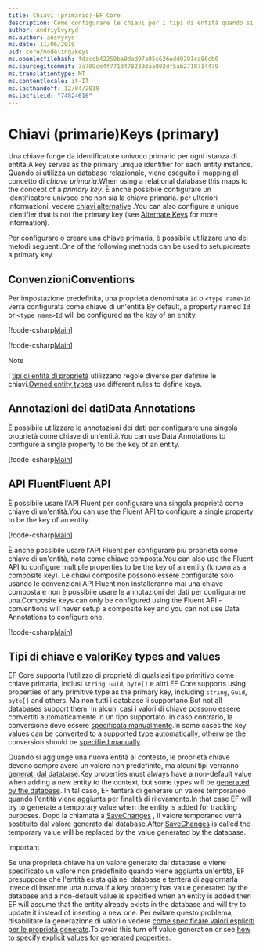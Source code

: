 ```yaml
---
title: Chiavi (primario)-EF Core
description: Come configurare le chiavi per i tipi di entità quando si usa Entity Framework Core
author: AndriySvyryd
ms.author: ansvyryd
ms.date: 11/06/2019
uid: core/modeling/keys
ms.openlocfilehash: fdaccb42259ba9dad97a05c626edd0291ca96cb0
ms.sourcegitcommit: 7a709ce4f77134782393aa802df5ab2718714479
ms.translationtype: MT
ms.contentlocale: it-IT
ms.lasthandoff: 12/04/2019
ms.locfileid: "74824616"
---
```

# <a name="keys-primary"></a><span data-ttu-id="66e20-103">Chiavi (primarie)</span><span class="sxs-lookup"><span data-stu-id="66e20-103">Keys (primary)</span></span>

<span data-ttu-id="66e20-104">Una chiave funge da identificatore univoco primario per ogni istanza di entità.</span><span class="sxs-lookup"><span data-stu-id="66e20-104">A key serves as the primary unique identifier for each entity instance.</span></span> <span data-ttu-id="66e20-105">Quando si utilizza un database relazionale, viene eseguito il mapping al concetto di *chiave primaria*.</span><span class="sxs-lookup"><span data-stu-id="66e20-105">When using a relational database this maps to the concept of a *primary key*.</span></span> <span data-ttu-id="66e20-106">È anche possibile configurare un identificatore univoco che non sia la chiave primaria. per ulteriori informazioni, vedere [chiavi alternative](alternate-keys.md) .</span><span class="sxs-lookup"><span data-stu-id="66e20-106">You can also configure a unique identifier that is not the primary key (see [Alternate Keys](alternate-keys.md) for more information).</span></span>

<span data-ttu-id="66e20-107">Per configurare o creare una chiave primaria, è possibile utilizzare uno dei metodi seguenti.</span><span class="sxs-lookup"><span data-stu-id="66e20-107">One of the following methods can be used to setup/create a primary key.</span></span>

## <a name="conventions"></a><span data-ttu-id="66e20-108">Convenzioni</span><span class="sxs-lookup"><span data-stu-id="66e20-108">Conventions</span></span>

<span data-ttu-id="66e20-109">Per impostazione predefinita, una proprietà denominata `Id` o `<type name>Id` verrà configurata come chiave di un'entità.</span><span class="sxs-lookup"><span data-stu-id="66e20-109">By default, a property named `Id` or `<type name>Id` will be configured as the key of an entity.</span></span>

[!code-csharp[Main](../../../samples/core/Modeling/Conventions/KeyId.cs?name=KeyId&highlight=3)]

[!code-csharp[Main](../../../samples/core/Modeling/Conventions/KeyTypeNameId.cs?name=KeyId&highlight=3)]

> [!NOTE]
> <span data-ttu-id="66e20-110">I [tipi di entità di proprietà](xref:core/modeling/owned-entities) utilizzano regole diverse per definire le chiavi.</span><span class="sxs-lookup"><span data-stu-id="66e20-110">[Owned entity types](xref:core/modeling/owned-entities) use different rules to define keys.</span></span>

## <a name="data-annotations"></a><span data-ttu-id="66e20-111">Annotazioni dei dati</span><span class="sxs-lookup"><span data-stu-id="66e20-111">Data Annotations</span></span>

<span data-ttu-id="66e20-112">È possibile utilizzare le annotazioni dei dati per configurare una singola proprietà come chiave di un'entità.</span><span class="sxs-lookup"><span data-stu-id="66e20-112">You can use Data Annotations to configure a single property to be the key of an entity.</span></span>

[!code-csharp[Main](../../../samples/core/Modeling/DataAnnotations/KeySingle.cs?highlight=13)]

## <a name="fluent-api"></a><span data-ttu-id="66e20-113">API Fluent</span><span class="sxs-lookup"><span data-stu-id="66e20-113">Fluent API</span></span>

<span data-ttu-id="66e20-114">È possibile usare l'API Fluent per configurare una singola proprietà come chiave di un'entità.</span><span class="sxs-lookup"><span data-stu-id="66e20-114">You can use the Fluent API to configure a single property to be the key of an entity.</span></span>

[!code-csharp[Main](../../../samples/core/Modeling/FluentAPI/KeySingle.cs?highlight=11,12)]

<span data-ttu-id="66e20-115">È anche possibile usare l'API Fluent per configurare più proprietà come chiave di un'entità, nota come chiave composta.</span><span class="sxs-lookup"><span data-stu-id="66e20-115">You can also use the Fluent API to configure multiple properties to be the key of an entity (known as a composite key).</span></span> <span data-ttu-id="66e20-116">Le chiavi composite possono essere configurate solo usando le convenzioni API Fluent non installeranno mai una chiave composta e non è possibile usare le annotazioni dei dati per configurarne una.</span><span class="sxs-lookup"><span data-stu-id="66e20-116">Composite keys can only be configured using the Fluent API - conventions will never setup a composite key and you can not use Data Annotations to configure one.</span></span>

[!code-csharp[Main](../../../samples/core/Modeling/FluentAPI/KeyComposite.cs?highlight=11,12)]

## <a name="key-types-and-values"></a><span data-ttu-id="66e20-117">Tipi di chiave e valori</span><span class="sxs-lookup"><span data-stu-id="66e20-117">Key types and values</span></span>

<span data-ttu-id="66e20-118">EF Core supporta l'utilizzo di proprietà di qualsiasi tipo primitivo come chiave primaria, inclusi `string`, `Guid`, `byte[]` e altri.</span><span class="sxs-lookup"><span data-stu-id="66e20-118">EF Core supports using properties of any primitive type as the primary key, including `string`, `Guid`, `byte[]` and others.</span></span> <span data-ttu-id="66e20-119">Ma non tutti i database li supportano.</span><span class="sxs-lookup"><span data-stu-id="66e20-119">But not all databases support them.</span></span> <span data-ttu-id="66e20-120">In alcuni casi i valori di chiave possono essere convertiti automaticamente in un tipo supportato. in caso contrario, la conversione deve essere [specificata manualmente](xref:core/modeling/value-conversions).</span><span class="sxs-lookup"><span data-stu-id="66e20-120">In some cases the key values can be converted to a supported type automatically, otherwise the conversion should be [specified manually](xref:core/modeling/value-conversions).</span></span>

<span data-ttu-id="66e20-121">Quando si aggiunge una nuova entità al contesto, le proprietà chiave devono sempre avere un valore non predefinito, ma alcuni tipi verranno [generati dal database](xref:core/modeling/generated-properties).</span><span class="sxs-lookup"><span data-stu-id="66e20-121">Key properties must always have a non-default value when adding a new entity to the context, but some types will be [generated by the database](xref:core/modeling/generated-properties).</span></span> <span data-ttu-id="66e20-122">In tal caso, EF tenterà di generare un valore temporaneo quando l'entità viene aggiunta per finalità di rilevamento.</span><span class="sxs-lookup"><span data-stu-id="66e20-122">In that case EF will try to generate a temporary value when the entity is added for tracking purposes.</span></span> <span data-ttu-id="66e20-123">Dopo la chiamata a [SaveChanges](/dotnet/api/Microsoft.EntityFrameworkCore.DbContext.SaveChanges) , il valore temporaneo verrà sostituito dal valore generato dal database.</span><span class="sxs-lookup"><span data-stu-id="66e20-123">After [SaveChanges](/dotnet/api/Microsoft.EntityFrameworkCore.DbContext.SaveChanges) is called the temporary value will be replaced by the value generated by the database.</span></span>

> [!Important]
> <span data-ttu-id="66e20-124">Se una proprietà chiave ha un valore generato dal database e viene specificato un valore non predefinito quando viene aggiunta un'entità, EF presuppone che l'entità esista già nel database e tenterà di aggiornarla invece di inserirne una nuova.</span><span class="sxs-lookup"><span data-stu-id="66e20-124">If a key property has value generated by the database and a non-default value is specified when an entity is added then EF will assume that the entity already exists in the database and will try to update it instead of inserting a new one.</span></span> <span data-ttu-id="66e20-125">Per evitare questo problema, disabilitare la generazione di valori o vedere [come specificare valori espliciti per le proprietà generate](../saving/explicit-values-generated-properties.md).</span><span class="sxs-lookup"><span data-stu-id="66e20-125">To avoid this turn off value generation or see [how to specify explicit values for generated properties](../saving/explicit-values-generated-properties.md).</span></span>